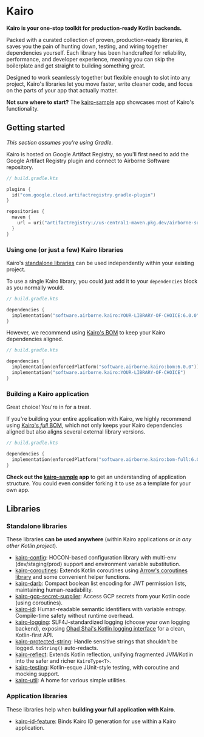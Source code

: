 # Kairo

**Kairo is your one-stop toolkit for production-ready Kotlin backends.**

Packed with a curated collection of proven, production-ready libraries,
it saves you the pain of hunting down, testing, and wiring together dependencies yourself.
Each library has been handcrafted for reliability, performance, and developer experience,
meaning you can skip the boilerplate and get straight to building something great.

Designed to work seamlessly together but flexible enough to slot into any project,
Kairo's libraries let you move faster, write cleaner code,
and focus on the parts of your app that actually matter.

**Not sure where to start?**
The [kairo-sample](https://github.com/hudson155/kairo-sample) app
showcases most of Kairo's functionality.

## Getting started

_This section assumes you're using Gradle._

Kairo is hosted on Google Artifact Registry,
so you'll first need to add the Google Artifact Registry plugin
and connect to Airborne Software repository.

```kotlin
// build.gradle.kts

plugins {
  id("com.google.cloud.artifactregistry.gradle-plugin")
}

repositories {
  maven {
    url = uri("artifactregistry://us-central1-maven.pkg.dev/airborne-software/maven")
  }
}
```

### Using one (or just a few) Kairo libraries

Kairo's [standalone libraries](#standalone-libraries)
can be used independently within your existing project.

To use a single Kairo library,
you could just add it to your `dependencies` block as you normally would.

```kotlin
// build.gradle.kts

dependencies {
  implementation("software.airborne.kairo:YOUR-LIBRARY-OF-CHOICE:6.0.0")
}
```

However, we recommend using [Kairo's BOM](./bom)
to keep your Kairo dependencies aligned.

```kotlin
// build.gradle.kts

dependencies {
  implementation(enforcedPlatform("software.airborne.kairo:bom:6.0.0"))
  implementation("software.airborne.kairo:YOUR-LIBRARY-OF-CHOICE")
}
```

### Building a Kairo application

Great choice! You're in for a treat.

If you're building your entire application with Kairo,
we highly recommend using [Kairo's _full_ BOM](./bom-full),
which not only keeps your Kairo dependencies aligned
but also aligns several external library versions.

```kotlin
// build.gradle.kts

dependencies {
  implementation(enforcedPlatform("software.airborne.kairo:bom-full:6.0.0"))
}
```

**Check out the [kairo-sample](https://github.com/hudson155/kairo-sample) app**
to get an understanding of application structure.
You could even consider forking it to use as a template for your own app.

## Libraries

### Standalone libraries

These libraries **can be used anywhere**
(within Kairo applications _or in any other Kotlin project_).

- [kairo-config](./kairo-config):
  HOCON-based configuration library
  with multi-env (dev/staging/prod) support and environment variable substitution.
- [kairo-coroutines](./kairo-coroutines):
  Extends Kotlin coroutines
  using [Arrow's coroutines library](https://arrow-kt.io/learn/coroutines/)
  and some convenient helper functions.
- [kairo-darb](./kairo-darb):
  Compact boolean list encoding for JWT permission lists,
  maintaining human-readability.
- [kairo-gcp-secret-supplier](./kairo-gcp-secret-supplier):
  Access GCP secrets from your Kotlin code (using coroutines).
- [kairo-id](./kairo-id):
  Human-readable semantic identifiers with variable entropy.
  Compile-time safety without runtime overhead.
- [kairo-logging](./kairo-logging):
  SLF4J-standardized logging (choose your own logging backend),
  exposing [Ohad Shai's Kotlin logging interface](https://github.com/oshai/kotlin-logging)
  for a clean, Kotlin-first API.
- [kairo-protected-string](./kairo-protected-string):
  Handle sensitive strings that shouldn't be logged.
  `toString()` auto-redacts.
- [kairo-reflect](./kairo-reflect):
  Extends Kotlin reflection,
  unifying fragmented JVM/Kotlin into the safer and richer `KairoType<T>`.
- [kairo-testing](./kairo-testing):
  Kotlin-esque JUnit-style testing, with coroutine and mocking support.
- [kairo-util](./kairo-util):
  A home for various simple utilities.

### Application libraries

These libraries help when **building your full application with Kairo**.

- [kairo-id-feature](./kairo-id/feature):
  Binds Kairo ID generation for use within a Kairo application.
